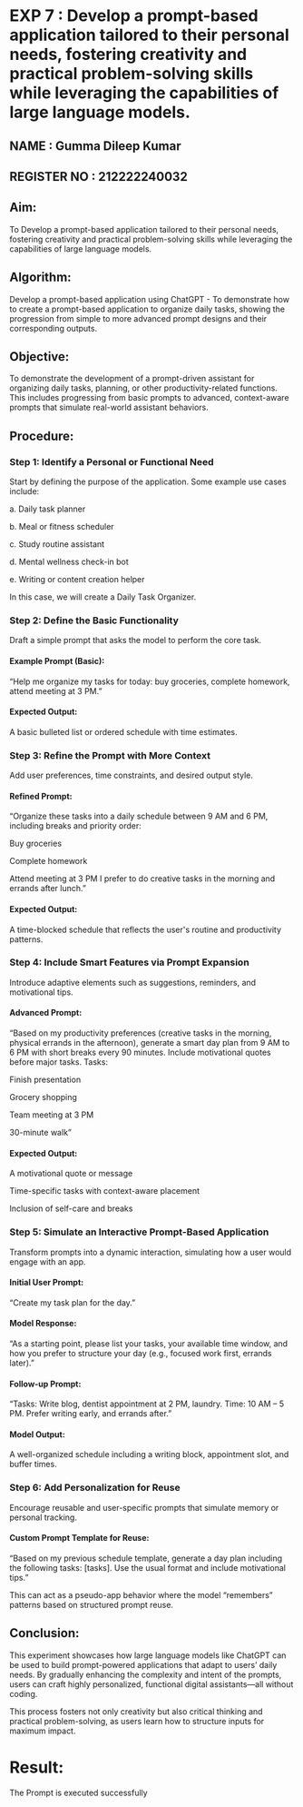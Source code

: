 # EXP 7 : Develop a prompt-based application tailored to their personal needs, fostering creativity and practical problem-solving skills while leveraging the capabilities of large language models.

## NAME : Gumma Dileep Kumar
## REGISTER NO : 212222240032

## Aim: 
To Develop a prompt-based application tailored to their personal needs, fostering creativity and practical problem-solving skills while leveraging the capabilities of large language models.
## Algorithm:
Develop a prompt-based application using ChatGPT - To demonstrate how to create a prompt-based application to organize daily tasks, showing the progression from simple to more advanced prompt designs and their corresponding outputs.

## Objective:
To demonstrate the development of a prompt-driven assistant for organizing daily tasks, planning, or other productivity-related functions. This includes progressing from basic prompts to advanced, context-aware prompts that simulate real-world assistant behaviors.

## Procedure:
### Step 1: Identify a Personal or Functional Need
Start by defining the purpose of the application. Some example use cases include:

a. Daily task planner

b. Meal or fitness scheduler

c. Study routine assistant

d. Mental wellness check-in bot

e. Writing or content creation helper

In this case, we will create a Daily Task Organizer.

### Step 2: Define the Basic Functionality
Draft a simple prompt that asks the model to perform the core task.

#### Example Prompt (Basic):
“Help me organize my tasks for today: buy groceries, complete homework, attend meeting at 3 PM.”

#### Expected Output:
A basic bulleted list or ordered schedule with time estimates.

### Step 3: Refine the Prompt with More Context
Add user preferences, time constraints, and desired output style.

#### Refined Prompt:
“Organize these tasks into a daily schedule between 9 AM and 6 PM, including breaks and priority order:

Buy groceries

Complete homework

Attend meeting at 3 PM
I prefer to do creative tasks in the morning and errands after lunch.”

#### Expected Output:
A time-blocked schedule that reflects the user's routine and productivity patterns.

### Step 4: Include Smart Features via Prompt Expansion
Introduce adaptive elements such as suggestions, reminders, and motivational tips.

#### Advanced Prompt:
“Based on my productivity preferences (creative tasks in the morning, physical errands in the afternoon), generate a smart day plan from 9 AM to 6 PM with short breaks every 90 minutes. Include motivational quotes before major tasks. Tasks:

Finish presentation

Grocery shopping

Team meeting at 3 PM

30-minute walk”

#### Expected Output:

A motivational quote or message

Time-specific tasks with context-aware placement

Inclusion of self-care and breaks

### Step 5: Simulate an Interactive Prompt-Based Application
Transform prompts into a dynamic interaction, simulating how a user would engage with an app.

#### Initial User Prompt:
“Create my task plan for the day.”

#### Model Response:
“As a starting point, please list your tasks, your available time window, and how you prefer to structure your day (e.g., focused work first, errands later).”

#### Follow-up Prompt:
“Tasks: Write blog, dentist appointment at 2 PM, laundry. Time: 10 AM – 5 PM. Prefer writing early, and errands after.”

#### Model Output:
A well-organized schedule including a writing block, appointment slot, and buffer times.

### Step 6: Add Personalization for Reuse
Encourage reusable and user-specific prompts that simulate memory or personal tracking.

#### Custom Prompt Template for Reuse:
“Based on my previous schedule template, generate a day plan including the following tasks: [tasks]. Use the usual format and include motivational tips.”

This can act as a pseudo-app behavior where the model “remembers” patterns based on structured prompt reuse.


## Conclusion:
This experiment showcases how large language models like ChatGPT can be used to build prompt-powered applications that adapt to users’ daily needs. By gradually enhancing the complexity and intent of the prompts, users can craft highly personalized, functional digital assistants—all without coding.

This process fosters not only creativity but also critical thinking and practical problem-solving, as users learn how to structure inputs for maximum impact.



# Result: 
The Prompt is executed successfully


